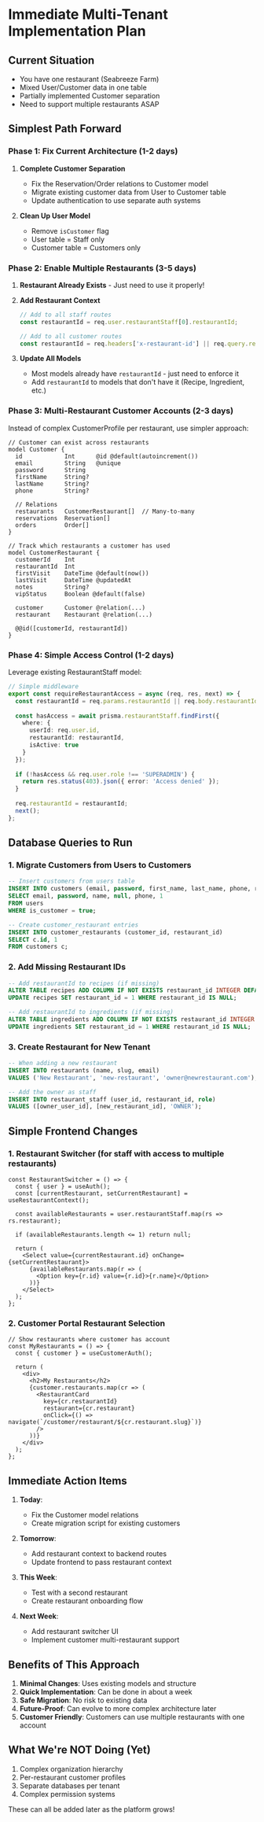# Immediate Multi-Tenant Implementation Plan

## Current Situation
- You have one restaurant (Seabreeze Farm)
- Mixed User/Customer data in one table
- Partially implemented Customer separation
- Need to support multiple restaurants ASAP

## Simplest Path Forward

### Phase 1: Fix Current Architecture (1-2 days)
1. **Complete Customer Separation**
   - Fix the Reservation/Order relations to Customer model
   - Migrate existing customer data from User to Customer table
   - Update authentication to use separate auth systems

2. **Clean Up User Model**
   - Remove `isCustomer` flag
   - User table = Staff only
   - Customer table = Customers only

### Phase 2: Enable Multiple Restaurants (3-5 days)
1. **Restaurant Already Exists** - Just need to use it properly!
2. **Add Restaurant Context**
   ```typescript
   // Add to all staff routes
   const restaurantId = req.user.restaurantStaff[0].restaurantId;
   
   // Add to all customer routes  
   const restaurantId = req.headers['x-restaurant-id'] || req.query.restaurantId;
   ```

3. **Update All Models**
   - Most models already have `restaurantId` - just need to enforce it
   - Add `restaurantId` to models that don't have it (Recipe, Ingredient, etc.)

### Phase 3: Multi-Restaurant Customer Accounts (2-3 days)
Instead of complex CustomerProfile per restaurant, use simpler approach:

```prisma
// Customer can exist across restaurants
model Customer {
  id            Int      @id @default(autoincrement())
  email         String   @unique
  password      String
  firstName     String?
  lastName      String?
  phone         String?
  
  // Relations
  restaurants   CustomerRestaurant[]  // Many-to-many
  reservations  Reservation[]
  orders        Order[]
}

// Track which restaurants a customer has used
model CustomerRestaurant {
  customerId    Int
  restaurantId  Int
  firstVisit    DateTime @default(now())
  lastVisit     DateTime @updatedAt
  notes         String?
  vipStatus     Boolean @default(false)
  
  customer      Customer @relation(...)
  restaurant    Restaurant @relation(...)
  
  @@id([customerId, restaurantId])
}
```

### Phase 4: Simple Access Control (1-2 days)
Leverage existing RestaurantStaff model:

```typescript
// Simple middleware
export const requireRestaurantAccess = async (req, res, next) => {
  const restaurantId = req.params.restaurantId || req.body.restaurantId;
  
  const hasAccess = await prisma.restaurantStaff.findFirst({
    where: {
      userId: req.user.id,
      restaurantId: restaurantId,
      isActive: true
    }
  });
  
  if (!hasAccess && req.user.role !== 'SUPERADMIN') {
    return res.status(403).json({ error: 'Access denied' });
  }
  
  req.restaurantId = restaurantId;
  next();
};
```

## Database Queries to Run

### 1. Migrate Customers from Users to Customers
```sql
-- Insert customers from users table
INSERT INTO customers (email, password, first_name, last_name, phone, restaurant_id)
SELECT email, password, name, null, phone, 1
FROM users 
WHERE is_customer = true;

-- Create customer_restaurant entries
INSERT INTO customer_restaurants (customer_id, restaurant_id)
SELECT c.id, 1
FROM customers c;
```

### 2. Add Missing Restaurant IDs
```sql
-- Add restaurantId to recipes (if missing)
ALTER TABLE recipes ADD COLUMN IF NOT EXISTS restaurant_id INTEGER DEFAULT 1;
UPDATE recipes SET restaurant_id = 1 WHERE restaurant_id IS NULL;

-- Add restaurantId to ingredients (if missing)
ALTER TABLE ingredients ADD COLUMN IF NOT EXISTS restaurant_id INTEGER DEFAULT 1;
UPDATE ingredients SET restaurant_id = 1 WHERE restaurant_id IS NULL;
```

### 3. Create Restaurant for New Tenant
```sql
-- When adding a new restaurant
INSERT INTO restaurants (name, slug, email) 
VALUES ('New Restaurant', 'new-restaurant', 'owner@newrestaurant.com');

-- Add the owner as staff
INSERT INTO restaurant_staff (user_id, restaurant_id, role)
VALUES ([owner_user_id], [new_restaurant_id], 'OWNER');
```

## Simple Frontend Changes

### 1. Restaurant Switcher (for staff with access to multiple restaurants)
```tsx
const RestaurantSwitcher = () => {
  const { user } = useAuth();
  const [currentRestaurant, setCurrentRestaurant] = useRestaurantContext();
  
  const availableRestaurants = user.restaurantStaff.map(rs => rs.restaurant);
  
  if (availableRestaurants.length <= 1) return null;
  
  return (
    <Select value={currentRestaurant.id} onChange={setCurrentRestaurant}>
      {availableRestaurants.map(r => (
        <Option key={r.id} value={r.id}>{r.name}</Option>
      ))}
    </Select>
  );
};
```

### 2. Customer Portal Restaurant Selection
```tsx
// Show restaurants where customer has account
const MyRestaurants = () => {
  const { customer } = useCustomerAuth();
  
  return (
    <div>
      <h2>My Restaurants</h2>
      {customer.restaurants.map(cr => (
        <RestaurantCard 
          key={cr.restaurantId}
          restaurant={cr.restaurant}
          onClick={() => navigate(`/customer/restaurant/${cr.restaurant.slug}`)}
        />
      ))}
    </div>
  );
};
```

## Immediate Action Items

1. **Today**: 
   - Fix the Customer model relations
   - Create migration script for existing customers

2. **Tomorrow**:
   - Add restaurant context to backend routes
   - Update frontend to pass restaurant context

3. **This Week**:
   - Test with a second restaurant
   - Create restaurant onboarding flow

4. **Next Week**:
   - Add restaurant switcher UI
   - Implement customer multi-restaurant support

## Benefits of This Approach

1. **Minimal Changes**: Uses existing models and structure
2. **Quick Implementation**: Can be done in about a week
3. **Safe Migration**: No risk to existing data
4. **Future-Proof**: Can evolve to more complex architecture later
5. **Customer Friendly**: Customers can use multiple restaurants with one account

## What We're NOT Doing (Yet)

1. Complex organization hierarchy
2. Per-restaurant customer profiles
3. Separate databases per tenant
4. Complex permission systems

These can all be added later as the platform grows! 